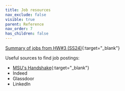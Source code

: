 ```yaml
---
title: Job resources
nav_exclude: false
visible: true
parent: Reference
nav_order: 7
has_children: false
---
```


[Summary of jobs from HW#3 (SS24)](https://docs.google.com/document/d/1GHHIh0F3d3_AxABrg-l6YYkNOhykxLaXGnEW57ZKiuk/edit?usp=sharing){:target="_blank"} 

Useful sources to find job postings:
* [MSU's Handshake](https://careernetwork.msu.edu/resources/handshake/){:target="_blank"}
* Indeed
* Glassdoor
* LinkedIn

<!-- 
Other stuff that would be useful here:
* more job sites, like USA jobs
* advice about following specific companies
* advice about going to job fairs - link to resources
* advice about writing resumes / cover letters - link to resources
* advice about portfolios
-->